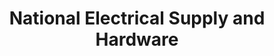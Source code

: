 ---
title: "National Electrical Supply and Hardware"
url: /manila/national-electrical-supply-and-hardware/
shop: hardware
---